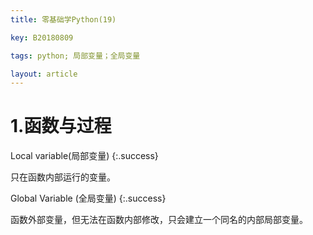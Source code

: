 ```yaml
---
title: 零基础学Python(19)

key: B20180809

tags: python; 局部变量；全局变量

layout: article
---
```


# 1.函数与过程

<!--more--> 

Local variable(局部变量)
{:.success}

只在函数内部运行的变量。

Global Variable (全局变量)
{:.success}

函数外部变量，但无法在函数内部修改，只会建立一个同名的内部局部变量。